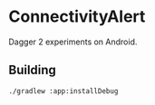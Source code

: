ConnectivityAlert
=================

Dagger 2 experiments on Android.


Building
--------

```
./gradlew :app:installDebug
```
